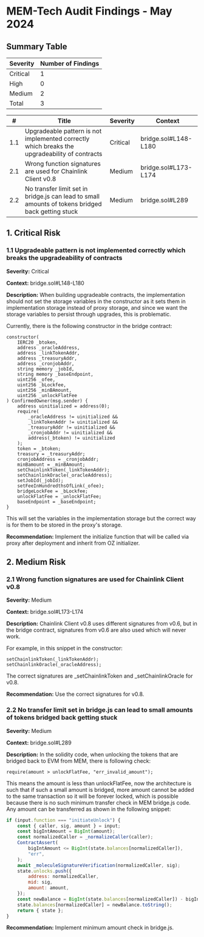 # MEM-Tech Audit Findings - May 2024

## Summary Table

| Severity | Number of Findings |
|----------|---------------------|
| Critical  | 1                   |
| High     | 0                   |
| Medium   | 2                   |
| Total    | 3                   |

| # | Title | Severity | Context |
|---|-------|----------|---------|
| 1.1 | Upgradeable pattern is not implemented correctly which breaks the upgradeability of contracts | Critical | bridge.sol#L148-L180 |
| 2.1 | Wrong function signatures are used for Chainlink Client v0.8 | Medium | bridge.sol#L173-L174 |
| 2.2 | No transfer limit set in bridge.js can lead to small amounts of tokens bridged back getting stuck | Medium | bridge.sol#L289 |

## 1. Critical Risk

### 1.1 Upgradeable pattern is not implemented correctly which breaks the upgradeability of contracts

**Severity:** Critical

**Context:** bridge.sol#L148-L180

**Description:**
When building upgradeable contracts, the implementation should not set the storage variables in the constructor as it sets them in implementation storage instead of proxy storage, and since we want the storage variables to persist through upgrades, this is problematic.

Currently, there is the following constructor in the bridge contract:

```solidity
constructor(
    IERC20 _btoken,
    address _oracleAddress,
    address _linkTokenAddr,
    address _treasuryAddr,
    address _cronjobAddr,
    string memory _jobId,
    string memory _baseEndpoint,
    uint256 _ofee,
    uint256 _bLockfee,
    uint256 _minBAmount,
    uint256 _unlockFlatFee
) ConfirmedOwner(msg.sender) {
    address uinitialized = address(0);
    require(
        _oracleAddress != uinitialized &&
        _linkTokenAddr != uinitialized &&
        _treasuryAddr != uinitialized &&
        _cronjobAddr != uinitialized &&
        address(_btoken) != uinitialized
    );
    token = _btoken;
    treasury = _treasuryAddr;
    cronjobAddress = _cronjobAddr;
    minBamount = _minBAmount;
    setChainlinkToken(_linkTokenAddr);
    setChainlinkOracle(_oracleAddress);
    setJobId(_jobId);
    setFeeInHundredthsOfLink(_ofee);
    bridgeLockFee = _bLockfee;
    unlockFlatFee = _unlockFlatFee;
    baseEndpoint = _baseEndpoint;
}
```

This will set the variables in the implementation storage but the correct way is for them to be stored in the proxy's storage.

**Recommendation:**
Implement the initialize function that will be called via proxy after deployment and inherit from OZ initializer.

## 2. Medium Risk

### 2.1 Wrong function signatures are used for Chainlink Client v0.8

**Severity:** Medium

**Context:** bridge.sol#L173-L174

**Description:**
Chainlink Client v0.8 uses different signatures from v0.6, but in the bridge contract, signatures from v0.6 are also used which will never work.

For example, in this snippet in the constructor:

```solidity
setChainlinkToken(_linkTokenAddr);
setChainlinkOracle(_oracleAddress);
```

The correct signatures are _setChainlinkToken and _setChainlinkOracle for v0.8.

**Recommendation:** Use the correct signatures for v0.8.

### 2.2 No transfer limit set in bridge.js can lead to small amounts of tokens bridged back getting stuck

**Severity:** Medium

**Context:** bridge.sol#L289

**Description:**
In the solidity code, when unlocking the tokens that are bridged back to EVM from MEM, there is following check:

```solidity
require(amount > unlockFlatFee, "err_invalid_amount");
```

This means the amount is less than unlockFlatFee, now the architecture is such that if such a small amount is bridged, more amount cannot be added to the same transaction so it will be forever locked, which is possible because there is no such minimum transfer check in MEM bridge.js code. Any amount can be transferred as shown in the following snippet:

```javascript
if (input.function === "initiateUnlock") {
    const { caller, sig, amount } = input;
    const bigIntAmount = BigInt(amount);
    const normalizedCaller = _normalizeCaller(caller);
    ContractAssert(
        bigIntAmount <= BigInt(state.balances[normalizedCaller]),
        "err",
    );
    await _moleculeSignatureVerification(normalizedCaller, sig);
    state.unlocks.push({
        address: normalizedCaller,
        mid: sig,
        amount: amount,
    });
    const newBalance = BigInt(state.balances[normalizedCaller]) - bigIntAmount;
    state.balances[normalizedCaller] = newBalance.toString();
    return { state };
}
```

**Recommendation:** Implement minimum amount check in bridge.js.